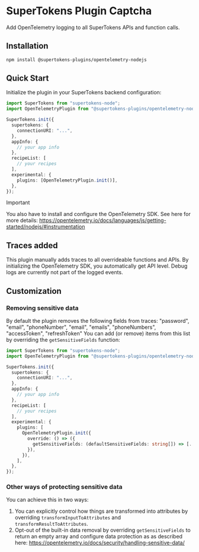 # SuperTokens Plugin Captcha

Add OpenTelemetry logging to all SuperTokens APIs and function calls.

## Installation

```bash
npm install @supertokens-plugins/opentelemetry-nodejs
```

## Quick Start

Initialize the plugin in your SuperTokens backend configuration:

```typescript
import SuperTokens from "supertokens-node";
import OpenTelemetryPlugin from "@supertokens-plugins/opentelemetry-nodejs";

SuperTokens.init({
  supertokens: {
    connectionURI: "...",
  },
  appInfo: {
    // your app info
  },
  recipeList: [
    // your recipes
  ],
  experimental: {
    plugins: [OpenTelemetryPlugin.init()],
  },
});
```

> [!IMPORTANT]  
> You also have to install and configure the OpenTelemetry SDK. See here for more details: https://opentelemetry.io/docs/languages/js/getting-started/nodejs/#instrumentation

## Traces added

This plugin manually adds traces to all overrideable functions and APIs. By initializing the OpenTelemetry SDK, you automatically get API level. Debug logs are currently not part of the logged events.

## Customization

### Removing sensitive data

By default the plugin removes the following fields from traces: "password", "email", "phoneNumber", "email", "emails", "phoneNumbers", "accessToken", "refreshToken"
You can add (or remove) items from this list by overriding the `getSensitiveFields` function:

```typescript
import SuperTokens from "supertokens-node";
import OpenTelemetryPlugin from "@supertokens-plugins/opentelemetry-nodejs";

SuperTokens.init({
  supertokens: {
    connectionURI: "...",
  },
  appInfo: {
    // your app info
  },
  recipeList: [
    // your recipes
  ],
  experimental: {
    plugins: [
      OpenTelemetryPlugin.init({
        override: () => ({
          getSensitiveFields: (defaultSensitiveFields: string[]) => [...defaultSensitiveFields, "randomField"],
        }),
      }),
    ],
  },
});
```

### Other ways of protecting sensitive data

You can achieve this in two ways:

1. You can explicitly control how things are transformed into attributes by overriding `transformInputToAttributes` and `transformResultToAttributes`.
2. Opt-out of the built-in data removal by overriding `getSensitiveFields` to return an empty array and configure data protection as as described here: https://opentelemetry.io/docs/security/handling-sensitive-data/
